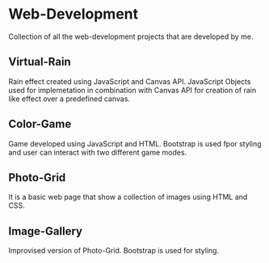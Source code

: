 # Web-Development
Collection of all the web-development projects that are developed by me.

## Virtual-Rain
Rain effect created using JavaScript and Canvas API. JavaScript Objects used for implemetation in combination with Canvas API for creation of rain like effect over a predefined canvas.

## Color-Game
Game developed using JavaScript and HTML. Bootstrap is used fpor styling and user can interact with two different game modes.

## Photo-Grid
It is a basic web page that show a collection of images using HTML and CSS.

## Image-Gallery
Improvised version of Photo-Grid. Bootstrap is used for styling.

